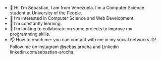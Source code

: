 - 👋 Hi, I’m Sebastian, I am from Venezuela. I'm a Computer Science student at University of the People.
- 👀 I’m interested in Computer Science and Web Development.
- 🌱 I’m constantly learning.
- 💞️ I’m looking to collaborate on some projects to improve my programming skills. 
- 📫 How to reach me: you can contact with me in my social networks :D! Follow me on instagram @sebas.arocha and Linkedin linkedin.com/sebastian-arocha

<!---
arochaking/arochaking is a ✨ special ✨ repository because its `README.md` (this file) appears on your GitHub profile.
You can click the Preview link to take a look at your changes.
--->
